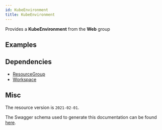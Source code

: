 ```yaml
---
id: KubeEnvironment
title: KubeEnvironment
---
```

Provides a **KubeEnvironment** from the **Web** group
## Examples
## Dependencies
- [ResourceGroup](../Resources/ResourceGroup.md)
- [Workspace](../OperationalInsights/Workspace.md)
## Misc
The resource version is `2021-02-01`.

The Swagger schema used to generate this documentation can be found [here](https://github.com/Azure/azure-rest-api-specs/tree/main/specification/web/resource-manager/Microsoft.Web/stable/2021-02-01/KubeEnvironments.json).

